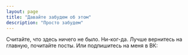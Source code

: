 ```yaml
---
layout: page
title: "Давайте забудем об этом"
description: "Просто забудем"
---
```


Считайте, что здесь ничего не было. Ни-ког-да. Лучше вернитесь на главную, почитайте посты. Или подпишитесь на меня в ВК:

<script type="text/javascript" src="//vk.com/js/api/openapi.js?116"></script>

<!-- VK Widget -->
<div style="text-align:center" id="vk_groups"></div>
<script type="text/javascript">
VK.Widgets.Group("vk_groups", {mode: 2, width: "300", height: "400", color1: "9D0104", color2: "430102", color3: "9D0104"}, 75517905);
</script>